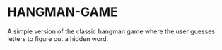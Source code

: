 # HANGMAN-GAME
A simple version of the classic hangman game where the user guesses letters to figure out a hidden word.
